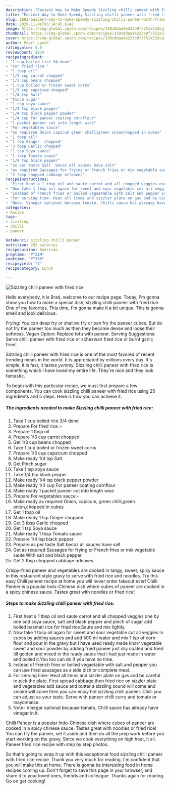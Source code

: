 ```yaml
---
description: "Easiest Way to Make Speedy Sizzling chilli paneer with fried rice"
title: "Easiest Way to Make Speedy Sizzling chilli paneer with fried rice"
slug: 1802-easiest-way-to-make-speedy-sizzling-chilli-paneer-with-fried-rice
date: 2020-11-08T05:14:45.614Z
image: https://img-global.cpcdn.com/recipes/150c0daa9e223b9f/751x532cq70/sizzling-chilli-paneer-with-fried-rice-recipe-main-photo.jpg
thumbnail: https://img-global.cpcdn.com/recipes/150c0daa9e223b9f/751x532cq70/sizzling-chilli-paneer-with-fried-rice-recipe-main-photo.jpg
cover: https://img-global.cpcdn.com/recipes/150c0daa9e223b9f/751x532cq70/sizzling-chilli-paneer-with-fried-rice-recipe-main-photo.jpg
author: Pearl Lynch
ratingvalue: 4.8
reviewcount: 2834
recipeingredient:
- "1 cup boiled rice 34 done"
- "For fried rice "
- "1 tbsp oil"
- "1/3 cup carrot chopped"
- "1/3 cup beans chopped"
- "1 cup boiled or frozen sweet corns"
- "1/3 cup capsicum chopped"
- "1/4 tsp Salt"
- "Pinch sugar"
- "1 tsp soya sauce"
- "1/4 tsp black pepper"
- "1/4 tsp black pepper powder"
- "1/4 cup For paneer coating cornflour"
- "1 packet paneer cut into length wise"
- "For vegetables sauce"
- "as required Onion capicum green chilligreen onionchopped in cubes"
- "1 tbsp oil"
- "1 tsp Ginger  chopped"
- "3 tbsp Garlic chopped"
- "1 tsp Soya sauce"
- "1 tbsp Tomato sauce"
- "1/4 tsp black pepper"
- "as per taste Salt  becoz all sauces have salt"
- "as required Sausages for frying or French fries or mix vegetable saute With salt and black pepper"
- "2 tbsp chopped cabbage orleaves"
recipeinstructions:
- "First heat a 1 tbsp oil and saute carrot and all chopped veggies one by one add soya sauce, salt and black pepper and pinch of sugar add boiled basmati rice for fried rice.Saute and mix lightly."
- "Now take 1 tbsp oil again for sweet and sour vegetable cut all veggies in cubes by adding sauces and add 500 ml water and mix 1 tsp of corn flour and pour in the gravy but I have used ready made knorr vegetable sweet and sour powder by adding fried paneer just dry coated and fried till golden and mixed in the ready sauce that i had just made in water and boiled it.You too can do if you have no time."
- "Instead of French fries or boiled vegaetable with salt and pepper you can use fried sausages as a side dish or complete meal."
- "For serving time- Heat all items and sizzler plate on gas and be careful to pick the plate. First spread cabbage,then fried rice on sizzler plate and vegetables add sauce and butter a sizzling sound will come and smoke will come then you can enjoy hot sizzling chilli paneer. Chilli you can adjust as your taste. Serve with paneer chilli curry and tomato or mayonnaise."
- "Note- Vinegar optional because tomato, Chilli sauce has already have vinegar in it."
categories:
- Recipe
tags:
- sizzling
- chilli
- paneer

katakunci: sizzling chilli paneer 
nutrition: 252 calories
recipecuisine: American
preptime: "PT31M"
cooktime: "PT35M"
recipeyield: "4"
recipecategory: Lunch

---
```



![Sizzling chilli paneer with fried rice](https://img-global.cpcdn.com/recipes/150c0daa9e223b9f/751x532cq70/sizzling-chilli-paneer-with-fried-rice-recipe-main-photo.jpg)

Hello everybody, it is Brad, welcome to our recipe page. Today, I'm gonna show you how to make a special dish, sizzling chilli paneer with fried rice. One of my favorites. This time, I'm gonna make it a bit unique. This is gonna smell and look delicious.

Frying: You can deep fry or shallow fry or pan fry the paneer cubes. But do not fry the paneer too much as then they become dense and loose their softness. Vegan Option: Replace tofu with paneer. Serving Suggestions: Serve chilli paneer with fried rice or schezwan fried rice or burnt garlic fried.

Sizzling chilli paneer with fried rice is one of the most favored of recent trending meals in the world. It is appreciated by millions every day. It's simple, it is fast, it tastes yummy. Sizzling chilli paneer with fried rice is something which I have loved my entire life. They're nice and they look fantastic.


To begin with this particular recipe, we must first prepare a few components. You can cook sizzling chilli paneer with fried rice using 25 ingredients and 5 steps. Here is how you can achieve it.

<!--inarticleads1-->

##### The ingredients needed to make Sizzling chilli paneer with fried rice:

1. Take 1 cup boiled rice 3/4 done
1. Prepare For fried rice :-
1. Prepare 1 tbsp oil
1. Prepare 1/3 cup carrot chopped
1. Get 1/3 cup beans chopped
1. Take 1 cup boiled or frozen sweet corns
1. Prepare 1/3 cup capsicum chopped
1. Make ready 1/4 tsp Salt
1. Get Pinch sugar
1. Take 1 tsp soya sauce
1. Take 1/4 tsp black pepper
1. Make ready 1/4 tsp black pepper powder
1. Make ready 1/4 cup For paneer coating cornflour
1. Make ready 1 packet paneer cut into length wise
1. Prepare For vegetables sauce:-
1. Make ready as required Onion, capicum, green chilli,green onion,chopped in cubes
1. Get 1 tbsp oil
1. Make ready 1 tsp Ginger  chopped
1. Get 3 tbsp Garlic chopped
1. Get 1 tsp Soya sauce
1. Make ready 1 tbsp Tomato sauce
1. Prepare 1/4 tsp black pepper
1. Prepare as per taste Salt  becoz all sauces have salt
1. Get as required Sausages for frying or French fries or mix vegetable saute With salt and black pepper
1. Get 2 tbsp chopped cabbage orleaves


Crispy-fried paneer and vegetables are cooked in tangy, sweet, spicy sauce in this restaurant style gravy to serve with fried rice and noodles. Try this easy Chilli paneer recipe at home you will never order takeout ever! Chilli Paneer is a popular Indo-Chinese dish where cubes of paneer are cooked in a spicy chinese sauce. Tastes great with noodles or fried rice! 

<!--inarticleads2-->

##### Steps to make Sizzling chilli paneer with fried rice:

1. First heat a 1 tbsp oil and saute carrot and all chopped veggies one by one add soya sauce, salt and black pepper and pinch of sugar add boiled basmati rice for fried rice.Saute and mix lightly.
1. Now take 1 tbsp oil again for sweet and sour vegetable cut all veggies in cubes by adding sauces and add 500 ml water and mix 1 tsp of corn flour and pour in the gravy but I have used ready made knorr vegetable sweet and sour powder by adding fried paneer just dry coated and fried till golden and mixed in the ready sauce that i had just made in water and boiled it.You too can do if you have no time.
1. Instead of French fries or boiled vegaetable with salt and pepper you can use fried sausages as a side dish or complete meal.
1. For serving time- Heat all items and sizzler plate on gas and be careful to pick the plate. First spread cabbage,then fried rice on sizzler plate and vegetables add sauce and butter a sizzling sound will come and smoke will come then you can enjoy hot sizzling chilli paneer. Chilli you can adjust as your taste. Serve with paneer chilli curry and tomato or mayonnaise.
1. Note- Vinegar optional because tomato, Chilli sauce has already have vinegar in it.


Chilli Paneer is a popular Indo-Chinese dish where cubes of paneer are cooked in a spicy chinese sauce. Tastes great with noodles or fried rice! You can fry the paneer, set it aside and then do all the prep work before you start working on the gravy. Since we cook everything on high heat, it all. Paneer fried rice recipe with step by step photos. 

So that's going to wrap it up with this exceptional food sizzling chilli paneer with fried rice recipe. Thank you very much for reading. I'm confident that you will make this at home. There is gonna be interesting food in home recipes coming up. Don't forget to save this page in your browser, and share it to your loved ones, friends and colleague. Thanks again for reading. Go on get cooking!
